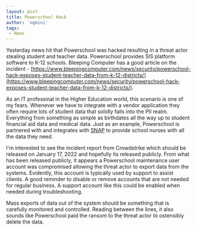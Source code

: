 ```yaml
---
layout: post
title: Powerschool Hack
author: 'ogmini'
tags:
 - News 
---
```


Yesterday news hit that Powerschool was hacked resulting in a threat actor stealing student and teacher data. Powerschool provides SIS platform software to K-12 schools. Bleeping Computer has a good article on the incident - [https://www.bleepingcomputer.com/news/security/powerschool-hack-exposes-student-teacher-data-from-k-12-districts/](https://www.bleepingcomputer.com/news/security/powerschool-hack-exposes-student-teacher-data-from-k-12-districts/).

As an IT professinal in the Higher Education world, this scenario is one of my fears. Whenever we have to integrate with a vendor application they often require lots of student data that solidly falls into the PII realm. Everything from something as simple as birthdates all the way up to student financial aid data and medical data. Just as an example, Powerschool is partnered with and integrates with [SNAP](https://www.powerschool.com/company/partners/snap-health-center/) to provide school nurses with all the data they need.  

I'm interested to see the incident report from Crowdstrike which should be released on January 17, 2022 and hopefully its released publicly. From what has been released publicly, it appears a Powerschool maintenance user account was compromised allowing the threat actor to export data from the systems. Evidently, this account is typically used by support to assist clients. A good reminder to disable or remove accounts that are not needed for regular business. A support account like this could be enabled when needed during troubleshooting. 

Mass exports of data out of the system should be something that is carefully monitored and controlled. Reading between the lines, it also sounds like Powerschool paid the ransom to the threat actor to ostensibly delete the data.